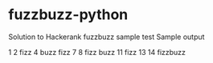 # fuzzbuzz-python
Solution to Hackerank fuzzbuzz sample test
Sample output


1
2
fizz
4
buzz
fizz
7
8
fizz
buzz
11
fizz
13
14
fizzbuzz
